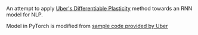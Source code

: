An attempt to apply [Uber's Differentiable Plasticity](https://eng.uber.com/differentiable-plasticity/) method towards an RNN model for NLP.

Model in PyTorch is modified from [sample code provided by Uber](https://github.com/uber-research/differentiable-plasticity)
